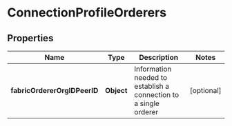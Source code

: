 
# ConnectionProfileOrderers

## Properties
Name | Type | Description | Notes
------------ | ------------- | ------------- | -------------
**fabricOrdererOrgIDPeerID** | **Object** | Information needed to establish a connection to a single orderer |  [optional]



